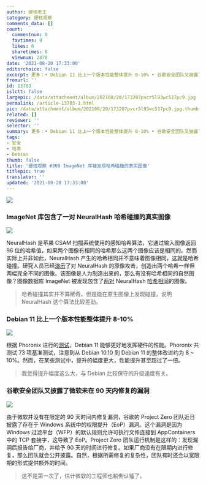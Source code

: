 ```yaml
---
author: 硬核老王
category: 硬核观察
comments_data: []
count:
  commentnum: 0
  favtimes: 0
  likes: 0
  sharetimes: 0
  viewnum: 2878
date: '2021-08-20 17:33:00'
editorchoice: false
excerpt: 更多：• Debian 11 比上一个版本性能整体提升 8-10% • 谷歌安全团队又披露了微软未在 90 天内修复的漏洞
fromurl: ''
id: 13703
islctt: false
largepic: /data/attachment/album/202108/20/173207pvcr5l93wc537pc9.jpg
permalink: /article-13703-1.html
pic: /data/attachment/album/202108/20/173207pvcr5l93wc537pc9.jpg.thumb.jpg
related: []
reviewer: ''
selector: ''
summary: 更多：• Debian 11 比上一个版本性能整体提升 8-10% • 谷歌安全团队又披露了微软未在 90 天内修复的漏洞
tags:
- 安全
- 哈希
- Debian
thumb: false
title: '硬核观察 #369 ImageNet 库被发现哈希碰撞的真实图像'
titlepic: true
translator: ''
updated: '2021-08-20 17:33:00'
---
```


![](/data/attachment/album/202108/20/173207pvcr5l93wc537pc9.jpg)


### ImageNet 库包含了一对 NeuralHash 哈希碰撞的真实图像


![](/data/attachment/album/202108/20/173214kmjm8tu8zemygy88.jpg)


NeuralHash 是苹果 CSAM 扫描系统使用的感知哈希算法，它通过输入图像返回 96 位的哈希值，如果两个图像有相同的哈希那么这两个图像应该是相同的。然而实际上并非如此，NeuralHash 产生的哈希相同并不意味着图像相同，这就是哈希碰撞。研究人员已经[演示](https://github.com/AsuharietYgvar/AppleNeuralHash2ONNX/issues/1)了对 NeuralHash 的原像攻击，创造出两个哈希一样但两幅完全不同的图像。该图像是人为制造出来的，那么有没有哈希相同的自然图像？图像数据库 ImageNet 被发现包含了[两对](https://github.com/roboflow-ai/neuralhash-collisions/tree/main/collisions) NeuralHash [哈希相同](https://blog.roboflow.com/nerualhash-collision/)的图像。



> 
> 哈希碰撞其实并不算稀奇，但是能在原生图像上发现碰撞，说明 NeuralHash 这个算法比较差劲。
> 
> 
> 


### Debian 11 比上一个版本性能整体提升 8-10%


![](/data/attachment/album/202108/20/173232uhv6bw965ujjj707.jpg)


根据 Phoronix 进行的[测试](https://www.phoronix.com/scan.php?page=article&item=debian11-xeon-epyc&num=1)，Debian 11 能够更好地发挥硬件的性能。Phoronix 共测试 73 项基准测试，注意到从 Debian 10.10 到 Debian 11 的整体改进约为 8 ~ 10%。然而，在某些测试中，提升的幅度更大，性能提升甚至超过了一倍。



> 
> 我觉得提升幅度这么大，与 Debian 比较保守的升级速度有关。
> 
> 
> 


### 谷歌安全团队又披露了微软未在 90 天内修复的漏洞


![](/data/attachment/album/202108/20/173247x24h2il502lmlb25.jpg)


由于微软并没有在限定的 90 天时间内修复漏洞，谷歌的 Project Zero 团队近日披露了存在于 Windows 系统中的权限提升（EoP）漏洞。这个漏洞是因为 Windows 过滤平台（WFP）的默认规则允许可执行文件连接到 AppContainers 中的 TCP 套接字，这导致了 EoP。Project Zero 团队运行机制是这样的：发现漏洞后报告给厂商，并给予 90 天的时间进行修复。如果厂商没有在限期内进行修复，那么团队就会公开披露。自然，根据所需修复的复杂性，团队有时还会以宽限期的形式提供额外的时间。



> 
> 这不是第一次了，估计微软的工程师也躺倒认锤了。
> 
> 
>